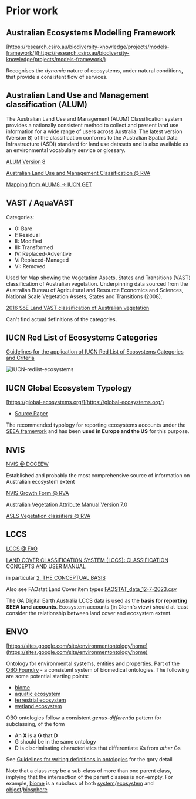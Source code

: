 # Prior work

## Australian Ecosystems Modelling Framework

[https://research.csiro.au/biodiversity-knowledge/projects/models-framework/](https://research.csiro.au/biodiversity-knowledge/projects/models-framework/)

Recognises the _dynamic_ nature of ecosystems, under natural conditions, that provide a consistent flow of services.

## Australian Land Use and Management classification (ALUM)

The Australian Land Use and Management (ALUM) Classification system provides a nationally consistent method to collect and present land use information for a wide range of users across Australia. The latest version (Version 8) of the classification conforms to the Australian Spatial Data Infrastructure (ASDI) standard for land use datasets and is also available as an environmental vocabulary service or glossary.

[ALUM Version 8](https://www.agriculture.gov.au/abares/aclump/land-use/alum-classification)

[Australian Land Use and Management Classification @ RVA](https://vocabs.ardc.edu.au/viewById/193)

[Mapping from ALUM8 &rarr; IUCN GET](https://github.com/CSIRO-enviro-informatics/ecosystem-typology/files/13446193/ALUMv8.xlsx)

## VAST / AquaVAST

Categories: 
- 0: Bare
- I: Residual
- II: Modified
- III: Transformed
- IV: Replaced-Adventive
- V: Replaced-Managed
- VI: Removed

Used for Map showing the Vegetation Assets, States and Transitions (VAST) classification of Australian vegetation. Underpinning data sourced from the Australian Bureau of Agricultural and Resource Economics and Sciences, National Scale Vegetation Assets, States and Transitions (2008).

[2016 SoE Land VAST classification of Australian vegetation](https://data.gov.au/dataset/ds-dga-f093534a-cd3d-4284-a084-0dfabb399272/details)

Can't find actual definitions of the categories. 

## IUCN Red List of Ecosystems Categories

[Guidelines for the application of IUCN Red List of Ecosystems Categories and Criteria](https://portals.iucn.org/library/sites/library/files/documents/2016-010.pdf)

![IUCN-redlist-ecosystems](https://github.com/CSIRO-enviro-informatics/ecosystem-typology/assets/608303/cd58a310-57e2-427d-ac0c-3f7b41f91237)

## IUCN Global Ecosystem Typology

[https://global-ecosystems.org/](https://global-ecosystems.org/)
- [Source Paper](https://www.nature.com/articles/s41586-022-05318-4)

The recommended typology for reporting ecosystems accounts under the [SEEA framework](https://seea.un.org/ecosystem-accounting/) and has been **used in Europe and the US** for this purpose.

## NVIS

[NVIS @ DCCEEW](https://www.dcceew.gov.au/environment/land/native-vegetation/national-vegetation-information-syste)

Established and probably the most comprehensive source of information on Australian ecosystem extent

[NVIS Growth Form @ RVA](https://vocabs.ardc.edu.au/viewById/174) 

[Australian Vegetation Attribute Manual Version 7.0](https://www.dcceew.gov.au/environment/land/publications/australian-vegetation-attribute-manual-version-7)

[ASLS Vegetation classifiers @ RVA](https://vocabs.ardc.edu.au/viewById/636)

## LCCS

[LCCS @ FAO](https://www.fao.org/land-water/land/land-governance/land-resources-planning-toolbox/category/details/en/c/1036361/)

[LAND COVER CLASSIFICATION SYSTEM (LCCS): CLASSIFICATION CONCEPTS AND USER MANUAL](https://www.fao.org/3/x0596e/x0596e00.htm) 

in particular
[2. THE CONCEPTUAL BASIS](https://www.fao.org/3/x0596e/x0596e01f.htm#p381_40252)

Also see FAOstat Land Cover item types
[FAOSTAT_data_12-7-2023.csv](https://github.com/CSIRO-enviro-informatics/ecosystem-typology/files/13594902/FAOSTAT_data_12-7-2023.csv)

The GA Digital Earth Australia LCCS data is used as the **basis for reporting SEEA land accounts**. Ecosystem accounts (in Glenn's view) should at least consider the relationship between land cover and ecosystem extent.

## ENVO

[https://sites.google.com/site/environmentontology/home](https://sites.google.com/site/environmentontology/home)

Ontology for environmental systems, entities and properties.
Part of the [OBO Foundry](http://obofoundry.org/) - a consistent system of biomedical ontologies. The following are some potential starting points:

- [biome](http://www.ebi.ac.uk/ols4/ontologies/envo/classes/http%253A%252F%252Fpurl.obolibrary.org%252Fobo%252FENVO_00000428)
- [aquatic ecosystem](http://www.ebi.ac.uk/ols4/ontologies/envo/classes/http%253A%252F%252Fpurl.obolibrary.org%252Fobo%252FENVO_01001787)
- [terrestrial ecosystem](https://www.ebi.ac.uk/ols/ontologies/envo/terms?iri=http%3A%2F%2Fpurl.obolibrary.org%2Fobo%2FENVO_01001790)
- [wetland ecosystem](https://www.ebi.ac.uk/ols/ontologies/envo/terms?iri=http%3A%2F%2Fpurl.obolibrary.org%2Fobo%2FENVO_01001209&lang=en&viewMode=All&siblings=false)

OBO ontologies follow a consistent _genus-differentia_ pattern for subclassing, of the form

- An **X** is a **G** that **D**
- G should be in the same ontology
- D is discriminating characteristics that differentiate Xs from _other_ Gs

See [Guidelines for writing definitions in ontologies](https://philpapers.org/archive/SEPGFW.pdf) for the gory detail

Note that a class _may_ be a sub-class of more than one parent class, implying that the intersection of the parent classes is non-empty.
For example, [biome](http://www.ebi.ac.uk/ols4/ontologies/envo/classes/http%253A%252F%252Fpurl.obolibrary.org%252Fobo%252FENVO_00000428) is a subclass of both [system](http://www.ebi.ac.uk/ols4/ontologies/envo/classes/http%253A%252F%252Fpurl.obolibrary.org%252Fobo%252FRO_0002577)/[ecosystem](http://www.ebi.ac.uk/ols4/ontologies/envo/classes/http%253A%252F%252Fpurl.obolibrary.org%252Fobo%252FENVO_01001110) and [object](http://www.ebi.ac.uk/ols4/ontologies/envo/classes/http%253A%252F%252Fpurl.obolibrary.org%252Fobo%252FBFO_0000030)/[biosphere](http://www.ebi.ac.uk/ols4/ontologies/envo/classes/http%253A%252F%252Fpurl.obolibrary.org%252Fobo%252FENVO_01000817)

